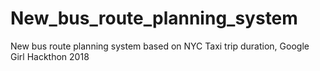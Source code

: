 # New_bus_route_planning_system
New bus route planning system based on NYC Taxi trip duration, Google Girl Hackthon 2018

